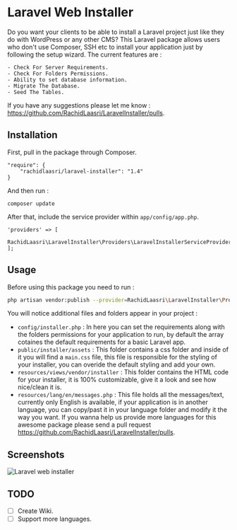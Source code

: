 # Laravel Web Installer
Do you want your clients to be able to install a Laravel project just like they do with WordPress or any other CMS?
This Laravel package allows users who don't use Composer, SSH etc to install your application just by following the setup wizard.
The current features are : 

	- Check For Server Requirements.
	- Check For Folders Permissions.
	- Ability to set database information.
	- Migrate The Database.
	- Seed The Tables.

If you have any suggestions please let me know : https://github.com/RachidLaasri/LaravelInstaller/pulls.

## Installation

First, pull in the package through Composer.

```
"require": {
    "rachidlaasri/laravel-installer": "1.4"
}
```

And then run :

```
composer update
```

After that, include the service provider within `app/config/app.php`.

```
'providers' => [
    RachidLaasri\LaravelInstaller\Providers\LaravelInstallerServiceProvider::class,
];
```
## Usage

Before using this package you need to run :
```bash
php artisan vendor:publish --provider=RachidLaasri\LaravelInstaller\Providers\LaravelInstallerServiceProvider
```

You will notice additional files and folders appear in your project :
 
 - `config/installer.php` : In here you can set the requirements along with the folders permissions for your application to run, by default the array cotaines the default requirements for a basic Laravel app.
 - `public/installer/assets` : This folder contains a css folder and inside of it you will find a `main.css` file, this file is responsible for the styling of your installer, you can overide the default styling and add your own.
 - `resources/views/vendor/installer` : This folder contains the HTML code for your installer, it is 100% customizable, give it a look and see how nice/clean it is.
 - `resources/lang/en/messages.php` : This file holds all the messages/text, currently only English is available, if your application is in another language, you can copy/past it in your language folder and modify it the way you want. If you wanna help us provide more languages for this awesome package please send a pull request https://github.com/RachidLaasri/LaravelInstaller/pulls.

## Screenshots
 
![Laravel web installer](http://i.imgur.com/3vYBPLn.png)

## TODO
- [ ] Create Wiki.
- [ ] Support more languages.
